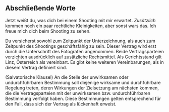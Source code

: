 ## Abschließende Worte

Jetzt weißt du, was dich bei einem Shooting mit mir erwartet. *Zusätzlich* kommen noch ein paar rechtliche
Kleinigkeiten, aber sonst wars das. Ich freue mich dich beim Shooting zu sehen.

Du versicherst sowohl zum Zeitpunkt der Unterzeichnung, als auch zum Zeitpunkt des Shootings geschäftsfähig zu sein.
Dieser Vertrag wird erst durch die Unterschrift des Fotografen angenommen. Beide Vertragsparteien verzichten
ausdrücklich auf zusätzliche Rechtsmittel. Als Gerichtsstand gilt Linz, Österreich als vereinbart. Es gibt keine
weiteren Vereinbarungen, als in diesem Vertrag definiert sind.

(Salvatorische Klausel) An die Stelle der unwirksamen oder undurchführbaren Bestimmung soll diejenige wirksame und
durchführbare Regelung treten, deren Wirkungen der Zielsetzung am nächsten kommen, die die Vertragsparteien mit der
unwirksamen bzw. undurchführbaren Bestimmung verfolgt haben. Diese Bestimmungen gelten entsprechend für den Fall, dass
sich der Vertrag als lückenhaft erweist.